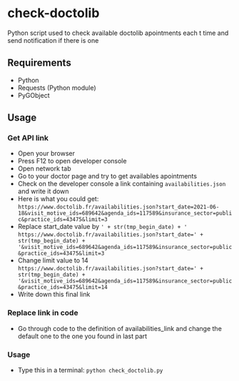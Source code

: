 # check-doctolib
Python script used to check available doctolib apointments each t time and send notification if there is one

## Requirements
- Python
- Requests (Python module)
- PyGObject

## Usage
### Get API link
- Open your browser
- Press F12 to open developer console
- Open network tab
- Go to your doctor page and try to get availables apointments
- Check on the developer console a link containing `availabilities.json` and write it down
- Here is what you could get:<br>
`https://www.doctolib.fr/availabilities.json?start_date=2021-06-18&visit_motive_ids=689642&agenda_ids=117589&insurance_sector=public&practice_ids=43475&limit=3`
- Replace start_date value by `' + str(tmp_begin_date) + '`<br>
`https://www.doctolib.fr/availabilities.json?start_date=' + str(tmp_begin_date) + '&visit_motive_ids=689642&agenda_ids=117589&insurance_sector=public&practice_ids=43475&limit=3`
- Change limit value to 14<br>
`https://www.doctolib.fr/availabilities.json?start_date=' + str(tmp_begin_date) + '&visit_motive_ids=689642&agenda_ids=117589&insurance_sector=public&practice_ids=43475&limit=14`
- Write down this final link

### Replace link in code
- Go through code to the definition of availabilities_link and change the default one to the one you found in last part

### Usage
- Type this in a terminal:
`python check_doctolib.py`
